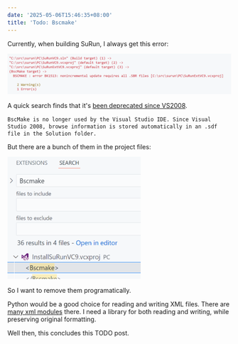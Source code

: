 ```yaml
---
date: '2025-05-06T15:46:35+08:00'
title: 'Todo: Bscmake'
---
```


Currently, when building SuRun, I always get this error:

![](./bscmake.png)

A quick search finds that it's [been deprecated since VS2008][1].

    BscMake is no longer used by the Visual Studio IDE. Since Visual Studio 2008, browse information is stored automatically in an .sdf file in the Solution folder.

But there are a bunch of them in the project files:

<img src="./bscmake-conf.png" width=300>

So I want to remove them programatically.

Python would be a good choice for reading and writing XML files. There are [many xml modules][xml] there. I need a library for both reading and writing, while preserving original formatting.

Well then, this concludes this TODO post.

[1]: https://learn.microsoft.com/en-us/visualstudio/msbuild/bscmake-task?view=vs-2022
[xml]: https://docs.python.org/3/library/xml.html
